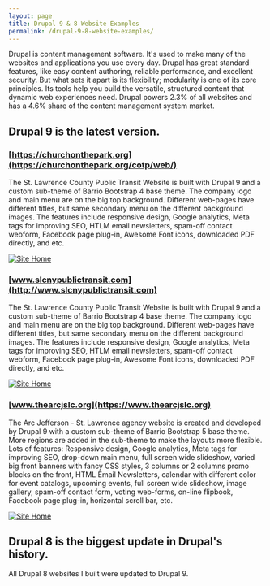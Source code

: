 ```yaml
---
layout: page
title: Drupal 9 & 8 Website Examples
permalink: /drupal-9-8-website-examples/
---
```


Drupal is content management software. It's used to make many of the websites and applications you use every day. Drupal has great standard features, like easy content authoring, reliable performance, and excellent security. But what sets it apart is its flexibility; modularity is one of its core principles. Its tools help you build the versatile, structured content that dynamic web experiences need. Drupal powers 2.3% of all websites and has a 4.6% share of the content management system market.

## Drupal 9 is the latest version. 

### [https://churchonthepark.org](https://churchonthepark.org/cotp/web/)

The St. Lawrence County Public Transit Website is built with Drupal 9 and a custom sub-theme of Barrio Bootstrap 4 base theme. The company logo and main menu are on the big top background.  Different web-pages have different titles, but same secondary menu on the different background images. The features include responsive design, Google analytics, Meta tags for improving SEO, HTLM email newsletters, spam-off contact webform, Facebook page plug-in, Awesome Font icons, downloaded PDF directly, and etc.

[![Site Home](/images/churchOnTheParkWebsite2 "churchonthepark.org Home")](https://churchonthepark.org/cotp/web/)

### [www.slcnypublictransit.com](http://www.slcnypublictransit.com)

The St. Lawrence County Public Transit Website is built with Drupal 9 and a custom sub-theme of Barrio Bootstrap 4 base theme. The company logo and main menu are on the big top background.  Different web-pages have different titles, but same secondary menu on the different background images. The features include responsive design, Google analytics, Meta tags for improving SEO, HTLM email newsletters, spam-off contact webform, Facebook page plug-in, Awesome Font icons, downloaded PDF directly, and etc.

[![Site Home](/images/publicTransitHome2 "slcnypublictransit.com Home")](http://www.slcnypublictransit.com)

### [www.thearcjslc.org](https://www.thearcjslc.org)

The Arc Jefferson - St. Lawrence agency website is created and developed by Drupal 9 with a custom sub-theme of Barrio Bootstrap 5 base theme. More regions are added in the sub-theme to make the layouts more flexible. Lots of features: Responsive design, Google analytics, Meta tags for improving SEO, drop-down main menu, full screen wide slideshow, varied big front banners with fancy CSS styles, 3 columns or 2 columns promo blocks on the front, HTML Email Newsletters, calendar with different color for event catalogs, upcoming events, full screen wide slideshow, image gallery, spam-off contact form, voting web-forms, on-line flipbook, Facebook page plug-in, horizontal scroll bar, etc. 

[![Site Home](/images/thearcjslcHome1 "thearcjslc.org Home")](https://www.thearcjslc.org)

## Drupal 8 is the biggest update in Drupal's history.

All Drupal 8 websites I built were updated to Drupal 9.


